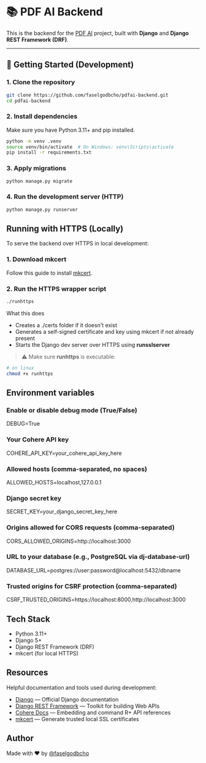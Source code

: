 # 📚 PDF AI Backend

This is the backend for the [PDF AI](https://github.com/faselgodbcho/pdfai-backend/) project, built with **Django** and **Django REST Framework (DRF)**.

---

## 🚀 Getting Started (Development)

### 1. Clone the repository

```bash
git clone https://github.com/faselgodbcho/pdfai-backend.git
cd pdfai-backend
```
### 2. Install dependencies

Make sure you have Python 3.11+ and pip installed.

```bash
python -m venv .venv
source venv/bin/activate  # On Windows: venv\Scripts\activate
pip install -r requirements.txt
```
### 3. Apply migrations
```bash
python manage.py migrate
```

### 4. Run the development server (HTTP)
```bash
python manage.py runserver
```
## Running with HTTPS (Locally)

To serve the backend over HTTPS in local development:

### 1. Download mkcert

Follow this guide to install [mkcert](https://github.com/FiloSottile/mkcert).

### 2. Run the HTTPS wrapper script
```bash
./runhttps
```

What this does
- Creates a ./certs folder if it doesn't exist
- Generates a self-signed certificate and key using mkcert if not already present
- Starts the Django dev server over HTTPS using **runsslserver**

> ⚠️ Make sure **runhttps** is executable:
```bash
# on linux
chmod +x runhttps
```
## Environment variables

### Enable or disable debug mode (True/False)
DEBUG=True

### Your Cohere API key
COHERE_API_KEY=your_cohere_api_key_here

### Allowed hosts (comma-separated, no spaces)
ALLOWED_HOSTS=localhost,127.0.0.1

### Django secret key
SECRET_KEY=your_django_secret_key_here

### Origins allowed for CORS requests (comma-separated)
CORS_ALLOWED_ORIGINS=http://localhost:3000

### URL to your database (e.g., PostgreSQL via dj-database-url)
DATABASE_URL=postgres://user:password@localhost:5432/dbname

### Trusted origins for CSRF protection (comma-separated)
CSRF_TRUSTED_ORIGINS=https://localhost:8000,http://localhost:3000


## Tech Stack
- Python 3.11+
- Django 5+
- Django REST Framework (DRF)
- mkcert (for local HTTPS)

## Resources
Helpful documentation and tools used during development:
- [Django](https://docs.djangoproject.com/en/5.2/) — Official Django documentation
- [Django REST Framework](https://django-rest-framework.org/) — Toolkit for building Web APIs
- [Cohere Docs](https://docs.cohere.com/v2/docs/) — Embedding and command R+ API references
- [mkcert](https://github.com/FiloSottile/mkcert) — Generate trusted local SSL certificates

## Author
Made with ❤️ by [@faselgodbcho](https://github.com/faselgodbcho/)

